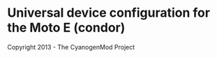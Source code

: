 Universal device configuration for the Moto E (condor)
===============================

Copyright 2013 - The CyanogenMod Project
